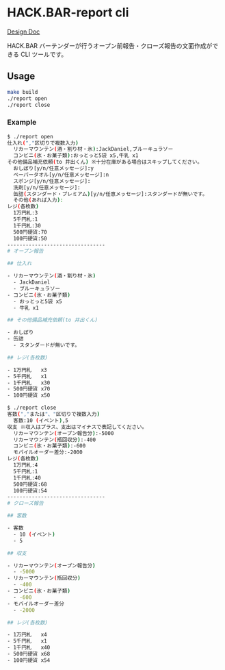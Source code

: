 # HACK.BAR-report cli

[Design Doc](https://github.com/tingtt/hackbar-report/blob/main/docs/DesignDoc.md)

HACK.BAR バーテンダーが行うオープン前報告・クローズ報告の文面作成ができる CLI ツールです。

## Usage

```sh
make build
./report open
./report close
```

### Example

```sh
$ ./report open
仕入れ(","区切りで複数入力)
  リカーマウンテン(酒・割り材・氷):JackDaniel,ブルーキュラソー
  コンビニ(氷・お菓子類):おっとっと5袋 x5,牛乳 x1
その他備品補充依頼(to 井出くん) ※十分在庫がある場合はスキップしてください。
  おしぼり[y/n/任意メッセージ]:y
  ペーパータオル[y/n/任意メッセージ]:n
  スポンジ[y/n/任意メッセージ]:
  洗剤[y/n/任意メッセージ]:
  缶詰(スタンダード・プレミアム)[y/n/任意メッセージ]:スタンダードが無いです。
  その他(あれば入力):
レジ(各枚数)
  1万円札:3
  5千円札:1
  1千円札:30
  500円硬貨:70
  100円硬貨:50
--------------------------------
# オープン報告

## 仕入れ

- リカーマウンテン(酒・割り材・氷)
  - JackDaniel
  - ブルーキュラソー
- コンビニ(氷・お菓子類)
  - おっとっと5袋 x5
  - 牛乳 x1

## その他備品補充依頼(to 井出くん)

- おしぼり
- 缶詰
  - スタンダードが無いです。

## レジ(各枚数)

- 1万円札   x3
- 5千円札   x1
- 1千円札   x30
- 500円硬貨 x70
- 100円硬貨 x50
```

```sh
$ ./report close
客数(","または"、"区切りで複数入力)
  客数:10 (イベント),5
収支 ※収入はプラス、支出はマイナスで表記してください。
  リカーマウンテン(オープン報告分):-5000
  リカーマウンテン(瓶回収分):-400
  コンビニ(氷・お菓子類):-600
  モバイルオーダー差分:-2000
レジ(各枚数)
  1万円札:4
  5千円札:1
  1千円札:40
  500円硬貨:68
  100円硬貨:54
--------------------------------
# クローズ報告

## 客数

- 客数
  - 10 (イベント)
  - 5

## 収支

- リカーマウンテン(オープン報告分)
  - -5000
- リカーマウンテン(瓶回収分)
  - -400
- コンビニ(氷・お菓子類)
  - -600
- モバイルオーダー差分
  - -2000

## レジ(各枚数)

- 1万円札   x4
- 5千円札   x1
- 1千円札   x40
- 500円硬貨 x68
- 100円硬貨 x54
```
